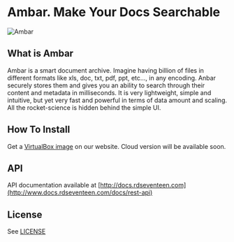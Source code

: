 # Ambar. Make Your Docs Searchable

![Ambar](http://ambar.rdseventeen.com/img/ambar-demo-image.png)

## What is Ambar

Ambar is a smart document archive. Imagine having billion of files in different formats like xls, doc, txt, pdf, ppt, etc..., in any encoding. Anbar securely stores them and gives you an ability to search through their content and metadata in milliseconds. It is very lightweight, simple and intuitive, but yet very fast and powerful in terms of data amount and scaling. All the rocket-science is hidden behind the simple UI.

## How To Install
Get a [VirtualBox image](http://ambar.rdseventeen.com/) on our website. Cloud version will be available soon.

## API

API documentation available at [http://docs.rdseventeen.com](http://www.docs.rdseventeen.com/docs/rest-api)

## License

See [LICENSE](https://raw.githubusercontent.com/RD17/ambar/master/LICENSE.md)


